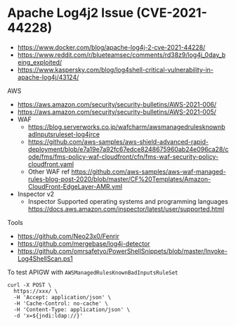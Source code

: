 # Apache Log4j2 Issue (CVE-2021-44228)

- https://www.docker.com/blog/apache-log4j-2-cve-2021-44228/
- https://www.reddit.com/r/blueteamsec/comments/rd38z9/log4j_0day_being_exploited/
- https://www.kaspersky.com/blog/log4shell-critical-vulnerability-in-apache-log4j/43124/

AWS
- https://aws.amazon.com/security/security-bulletins/AWS-2021-006/
- https://aws.amazon.com/security/security-bulletins/AWS-2021-005/
- WAF
  - https://blog.serverworks.co.jp/wafcharm/awsmanagedrulesknownbadInputsruleset-log4jrce
  - https://github.com/aws-samples/aws-shield-advanced-rapid-deployment/blob/e7a19e7a92fc67edce8248675960ab24e096ca28/code/fms/fms-policy-waf-cloudfront/cfn/fms-waf-security-policy-cloudfront.yaml
  - Other WAF ref https://github.com/aws-samples/aws-waf-managed-rules-blog-post-2020/blob/master/CF%20Templates/Amazon-CloudFront-EdgeLayer-AMR.yml
- Inspector v2
  - Inspector Supported operating systems and programming languages https://docs.aws.amazon.com/inspector/latest/user/supported.html

Tools
- https://github.com/Neo23x0/Fenrir
- https://github.com/mergebase/log4j-detector
- https://github.com/omrsafetyo/PowerShellSnippets/blob/master/Invoke-Log4ShellScan.ps1

To test APIGW with `AWSManagedRulesKnownBadInputsRuleSet`
```
curl -X POST \
  https://xxx/ \
  -H 'Accept: application/json' \
  -H 'Cache-Control: no-cache' \
  -H 'Content-Type: application/json' \
  -d 'x=${jndi:ldap://}'
```
